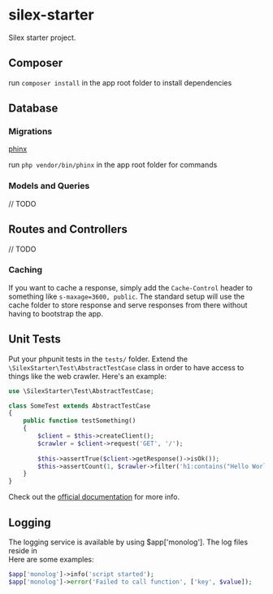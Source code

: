 # silex-starter
Silex starter project.

## Composer

run `composer install` in the app root folder to install dependencies

## Database

### Migrations

[phinx](phinx.org)

run `php vendor/bin/phinx` in the app root folder for commands

### Models and Queries

// TODO

## Routes and Controllers

// TODO

### Caching

If you want to cache a response, simply add the `Cache-Control` header to something like `s-maxage=3600, public`. 
The standard setup will use the cache folder to store response and serve responses from there without having to bootstrap the app.

## Unit Tests

Put your phpunit tests in the `tests/` folder. 
Extend the `\SilexStarter\Test\AbstractTestCase` class in order to have access to things like the web crawler. 
Here's an example:

```php
use \SilexStarter\Test\AbstractTestCase;

class SomeTest extends AbstractTestCase
{
    public function testSomething()
    {
        $client = $this->createClient();
        $crawler = $client->request('GET', '/');
    
        $this->assertTrue($client->getResponse()->isOk());
        $this->assertCount(1, $crawler->filter('h1:contains("Hello World")'));
    }
}
```

Check out the [official documentation](http://silex.sensiolabs.org/doc/testing.html) for more info.

## Logging

The logging service is available by using $app['monolog']. 
The log files reside in  
Here are some examples:

```php
$app['monolog']->info('script started');
$app['monolog']->error('Failed to call function', ['key', $value]);
```